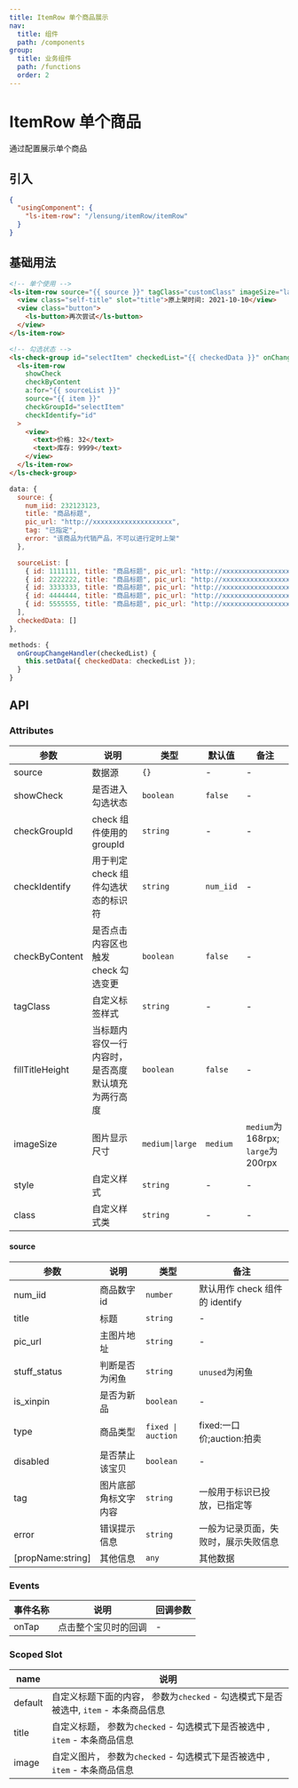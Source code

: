 ```yaml
---
title: ItemRow 单个商品展示
nav:
  title: 组件
  path: /components
group:
  title: 业务组件
  path: /functions
  order: 2
---
```


# ItemRow 单个商品

通过配置展示单个商品

## 引入

```json
{
  "usingComponent": {
    "ls-item-row": "/lensung/itemRow/itemRow"
  }
}
```

## 基础用法

```html
<!-- 单个使用 -->
<ls-item-row source="{{ source }}" tagClass="customClass" imageSize="large">
  <view class="self-title" slot="title">原上架时间: 2021-10-10</view>
  <view class="button">
    <ls-button>再次尝试</ls-button>
  </view>
</ls-item-row>

<!-- 勾选状态 -->
<ls-check-group id="selectItem" checkedList="{{ checkedData }}" onChange="onGroupChangeHandler">
  <ls-item-row
    showCheck
    checkByContent
    a:for="{{ sourceList }}"
    source="{{ item }}"
    checkGroupId="selectItem"
    checkIdentify="id"
  >
    <view>
      <text>价格: 32</text>
      <text>库存: 9999</text>
    </view>
  </ls-item-row>
</ls-check-group>
```

```js
data: {
  source: {
    num_iid: 232123123,
    title: "商品标题",
    pic_url: "http://xxxxxxxxxxxxxxxxxxxx",
    tag: "已指定",
    error: "该商品为代销产品，不可以进行定时上架"
  },

  sourceList: [
    { id: 1111111, title: "商品标题", pic_url: "http://xxxxxxxxxxxxxxxxxxxx" },
    { id: 2222222, title: "商品标题", pic_url: "http://xxxxxxxxxxxxxxxxxxxx" },
    { id: 3333333, title: "商品标题", pic_url: "http://xxxxxxxxxxxxxxxxxxxx" },
    { id: 4444444, title: "商品标题", pic_url: "http://xxxxxxxxxxxxxxxxxxxx" },
    { id: 5555555, title: "商品标题", pic_url: "http://xxxxxxxxxxxxxxxxxxxx" },
  ],
  checkedData: []
},

methods: {
  onGroupChangeHandler(checkedList) {
    this.setData({ checkedData: checkedList });
  }
}
```

## API

### Attributes

| 参数            | 说明                                               | 类型            | 默认值    | 备注                                |
| --------------- | -------------------------------------------------- | --------------- | --------- | ----------------------------------- |
| source          | 数据源                                             | `{}`            | -         | -                                   |
| showCheck       | 是否进入勾选状态                                   | `boolean`       | `false`   | -                                   |
| checkGroupId    | check 组件使用的 groupId                           | `string`        | -         | -                                   |
| checkIdentify   | 用于判定 check 组件勾选状态的标识符                | `string`        | `num_iid` | -                                   |
| checkByContent  | 是否点击内容区也触发 check 勾选变更                | `boolean`       | `false`   | -                                   |
| tagClass        | 自定义标签样式                                     | `string`        | -         | -                                   |
| fillTitleHeight | 当标题内容仅一行内容时，是否高度默认填充为两行高度 | `boolean`       | `false`   | -                                   |
| imageSize       | 图片显示尺寸                                       | `medium\|large` | `medium`  | `medium`为 168rpx; `large`为 200rpx |
| style           | 自定义样式                                         | `string`        | -         | -                                   |
| class           | 自定义样式类                                       | `string`        | -         | -                                   |

#### source

| 参数              | 说明                 | 类型               | 备注                                 |
| ----------------- | -------------------- | ------------------ | ------------------------------------ |
| num_iid           | 商品数字 id          | `number`           | 默认用作 check 组件的 identify       |
| title             | 标题                 | `string`           | -                                    |
| pic_url           | 主图片地址           | `string`           | -                                    |
| stuff_status      | 判断是否为闲鱼       | `string`           | `unused`为闲鱼                       |
| is_xinpin         | 是否为新品           | `boolean`          | -                                    |
| type              | 商品类型             | `fixed \| auction` | fixed:一口价;auction:拍卖            |
| disabled          | 是否禁止该宝贝       | `boolean`          | -                                    |
| tag               | 图片底部角标文字内容 | `string`           | 一般用于标识已投放，已指定等         |
| error             | 错误提示信息         | `string`           | 一般为记录页面，失败时，展示失败信息 |
| [propName:string] | 其他信息             | `any`              | 其他数据                             |

### Events

| 事件名称 | 说明                 | 回调参数 |
| -------- | -------------------- | -------- |
| onTap    | 点击整个宝贝时的回调 | -        |

### Scoped Slot

| name    | 说明                                                                                 |
| ------- | ------------------------------------------------------------------------------------ |
| default | 自定义标题下面的内容， 参数为`checked` - 勾选模式下是否被选中, `item` - 本条商品信息 |
| title   | 自定义标题， 参数为`checked` - 勾选模式下是否被选中 , `item` - 本条商品信息          |
| image   | 自定义图片， 参数为`checked` - 勾选模式下是否被选中 , `item` - 本条商品信息          |
